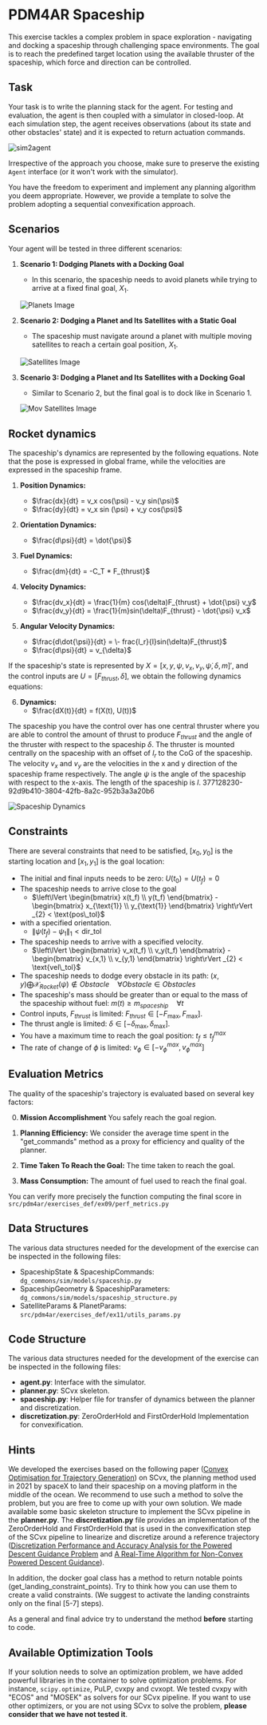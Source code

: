 # PDM4AR Spaceship

This exercise tackles a complex problem in space exploration - navigating and docking a spaceship through challenging space environments.
The goal is to reach the predefined target location using the available thruster of the spaceship, which force and direction can be controlled.

## Task

Your task is to write the planning stack for the agent.
For testing and evaluation, the agent is then coupled with a simulator in closed-loop.
At each simulation step, the agent receives observations (about its state and other obstacles' state) and it is expected
to return actuation commands.

<!-- TODO change the image -->
![sim2agent](https://user-images.githubusercontent.com/18750753/144580159-d4d29506-03b2-49b9-b4b8-3cde701cc7d4.png)

Irrespective of the approach you choose, make sure to preserve the existing `Agent` interface (or it won't work with the
simulator).

You have the freedom to experiment and implement any planning algorithm you deem appropriate.
However, we provide a template to solve the problem adopting a sequential convexification approach.

## Scenarios

Your agent will be tested in three different scenarios:

1. **Scenario 1: Dodging Planets with a Docking Goal**
    - In this scenario, the spaceship needs to avoid planets while trying to arrive at a fixed final goal, $X_1$. 

   ![Planets Image](https://github.com/PDM4AR/exercises/img/example1.png)


2. **Scenario 2: Dodging a Planet and Its Satellites with a Static Goal**
    - The spaceship must navigate around a planet with multiple moving satellites to reach a certain goal position, $X_1$.

   ![Satellites Image](https://github.com/PDM4AR/exercises/img/example2.png)

3. **Scenario 3: Dodging a Planet and Its Satellites with a Docking Goal**
    - Similar to Scenario 2, but the final goal is to dock like in Scenario 1.

   ![Mov Satellites Image](https://github.com/PDM4AR/exercises/img/example3.png)

## Rocket dynamics
The spaceship's dynamics are represented by the following equations. 
Note that the pose is expressed in global frame, while the velocities are expressed in the spaceship frame.

1. **Position Dynamics:**
    - $\frac{dx}{dt} = v_x cos(\psi) - v_y sin(\psi)$
    - $\frac{dy}{dt} = v_x sin (\psi) + v_y cos(\psi)$

2. **Orientation Dynamics:**
    - $\frac{d\psi}{dt} = \dot{\psi}$

3. **Fuel Dynamics:**
    - $\frac{dm}{dt} = -C_T * F_{thrust}$

4. **Velocity Dynamics:**
    - $\frac{dv_x}{dt} = \frac{1}{m} cos(\delta)F_{thrust} + \dot{\psi} v_y$
    - $\frac{dv_y}{dt} = \frac{1}{m}sin(\delta)F_{thrust} - \dot{\psi} v_x$

5. **Angular Velocity Dynamics:**
    - $\frac{d\dot{\psi}}{dt} = \- frac{l_r}{I}sin(\delta)F_{thrust}$
    - $\frac{d\psi}{dt} = v_{\delta}$

If the spaceship's state is represented by $X = [x, y, \psi, v_x, v_y, \dot{\psi}, \delta, m]'$, and the control inputs 
are $U = [F_{thrust}, \dot{\delta}]$, we obtain the following dynamics equations:

6. **Dynamics:**
    - $\frac{dX(t)}{dt} = f(X(t), U(t))$

The spaceship you have the control over has one central thruster where you are able to control the amount of thrust to
produce $F_{thrust}$ and the angle of the thruster with respect to the spaceship $\delta$. The thruster is mounted centrally on the spaceship
with an offset of $l_r$ to the CoG of the spaceship. The velocity $v_x$ and $v_y$ are the velocities in the x and y
direction of the spaceship frame respectively. The angle $\psi$ is the angle of the spaceship with respect to the x-axis. The length of the spaceship is $l$.
377128230-92d9b410-3804-42fb-8a2c-952b3a3a20b6

![Spaceship Dynamics](https://github.com/PDM4AR/exercises/img/spaceship.png)

## Constraints

There are several constraints that need to be satisfied, [$x_0, y_0$] is the starting location and [$x_1, y_1$] is the goal location:

- The initial and final inputs needs to be zero: $U(t_0) = U(t_f) = 0$
- The spaceship needs to arrive close to the goal
    - $\left\lVert \begin{bmatrix} x(t_f) \\ y(t_f) \end{bmatrix} - \begin{bmatrix} x_{\text{1}} \\ y_{\text{1}}
      \end{bmatrix} \right\rVert _{2} < \text{pos\_tol}$
- with a specified orientation.
    - $\left\lVert \psi(t_f) - \psi_{\text{1}} \right\rVert _{1} < \text{dir\_tol}$
- The spaceship needs to arrive with a specified velocity.
    - $\left\lVert \begin{bmatrix} v_x(t_f) \\ v_y(t_f) \end{bmatrix} - \begin{bmatrix} v_{x,1} \\ v_{y,1}
      \end{bmatrix} \right\rVert _{2} < \text{vel\_tol}$
- The spaceship needs to dodge every obstacle in its path: $(x, y) \bigoplus \mathcal{X}_{Rocket}(\psi) \notin Obstacle
  \quad \forall Obstacle \in Obstacles$
- The spaceship's mass should be greater than or equal to the mass of the spaceship without fuel: $m(t) \geq m_
  {spaceship} \quad \forall t$
- Control inputs, $F_{thrust}$ is limited: $F_{thrust} \in [-F_{\text{max}}, F_{\text{max}}]$.
- The thrust angle is limited: $\delta
  \in [-\delta_{\text{max}}, \delta_{\text{max}}]$.
- You have a maximum time to reach the goal position: $t_f \leq t_f^{max}$
- The rate of change of $\phi$ is limited: $v_\phi \in [-v^{max}_ϕ ,v^{max}_ϕ ]$

## Evaluation Metrics

The quality of the spaceship's trajectory is evaluated based on several key factors:

0. **Mission Accomplishment** You safely reach the goal region.

1. **Planning Efficiency:** We consider the average time spent in the "get_commands" method as a proxy for efficiency
   and quality of the planner.

2. **Time Taken To Reach the Goal:** The time taken to reach the goal.

3. **Mass Consumption:** The amount of fuel used to reach the final goal.

You can verify more precisely the function computing the final score in  `src/pdm4ar/exercises_def/ex09/perf_metrics.py`

## Data  Structures

The various data structures needed for the development of the exercise can be inspected in the following files:

- SpaceshipState & SpaceshipCommands: `dg_commons/sim/models/spaceship.py`
- SpaceshipGeometry & SpaceshipParameters: `dg_commons/sim/models/spaceship_structure.py`
- SatelliteParams & PlanetParams: `src/pdm4ar/exercises_def/ex11/utils_params.py`

## Code Structure

The various data structures needed for the development of the exercise can be inspected in the following files:

- **agent.py**: Interface with the simulator.
- **planner.py**: SCvx skeleton.
- **spaceship.py**: Helper file for transfer of dynamics between the planner and discretization.
- **discretization.py**: ZeroOrderHold and FirstOrderHold Implementation for convexification.

## Hints

We developed the exercises based on the following
paper ([Convex Optimisation for Trajectory Generation](https://arxiv.org/pdf/2106.09125.pdf)) on SCvx, the planning
method used in 2021 by spaceX to land their spaceship on a moving platform in the middle of the ocean. We recommend to use
such a method to solve the problem, but you are free to come up with your own solution. We made available some basic
skeleton structure to implement the SCvx pipeline in the **planner.py**. The **discretization.py** file provides an
implementation of the ZeroOrderHold and FirstOrderHold that is used in the convexification step of the SCvx pipeline to
linearize and discretize around a reference
trajectory ([Discretization Performance and Accuracy Analysis for the Powered Descent Guidance Problem](https://www.researchgate.net/publication/330200259_Discretization_Performance_and_Accuracy_Analysis_for_the_Rocket_Powered_Descent_Guidance_Problem)
and [A Real-Time Algorithm  for Non-Convex Powered Descent Guidance](https://depts.washington.edu/uwrainlab/wordpress/wp-content/uploads/2020/01/AIAA_SciTech_2020.pdf)).

<!-- In the paper "A Real-Time Algorithm for Non-Convex Powered Descent Guidance" (https://depts.washington.edu/uwrainlab/wordpress/wp-content/uploads/2020/01/AIAA_SciTech_2020.pdf), you will find the use of \textit{Scaling Matrices} to scale states, inputs and parameters to produce numerically well-conditioned optimization problems. Our solution implementation only made use of scaling the parameters, not touching on states and inputs, and converged reliably. We recommend to use the same approach and  only introducing the normalization of states and inputs if you are facing numerical issues. -->

In addition, the docker goal class has a method to return notable points (get_landing_constraint_points). Try to think how you can use them to create a valid constraints. (We suggest to activate the landing constraints only on the final [5-7] steps).

As a general and final advice try to understand the method **before** starting to code.

## Available Optimization Tools

If your solution needs to solve an optimization problem, we have added powerful libraries in the container to solve
optimization problems. For instance, `scipy.optimize`, PuLP, cvxpy and cvxopt. We tested cvxpy with "ECOS" and "MOSEK" as
solvers for our SCvx pipeline. If you want to use other optimizers, or you are not using SCvx to solve the problem,
**please consider that we have not tested it**.

